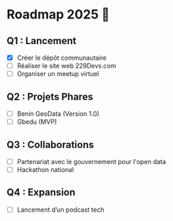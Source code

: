 # Roadmap 2025 🚀

## Q1 : Lancement
- [x] Créer le dépôt communautaire
- [ ] Réaliser le site web 229Devs.com
- [ ] Organiser un meetup virtuel

## Q2 : Projets Phares
- [ ] Benin GeoData (Version 1.0)
- [ ] Gbedu (MVP)

## Q3 : Collaborations
- [ ] Partenariat avec le gouvernement pour l'open data
- [ ] Hackathon national

## Q4 : Expansion
- [ ] Lancement d’un podcast tech